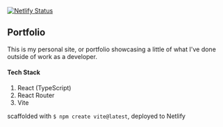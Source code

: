 [![Netlify Status](https://api.netlify.com/api/v1/badges/b3e7c0be-b3e9-4da9-ab5f-8be2b2499ee3/deploy-status)](https://app.netlify.com/sites/tylermartin/deploys)

## Portfolio

This is my personal site, or portfolio showcasing a little of what I've done outside of work as a developer.

#### Tech Stack

1. React (TypeScript)
2. React Router
3. Vite

scaffolded with `$ npm create vite@latest`, deployed to Netlify